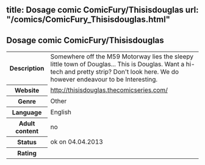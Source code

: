 title: Dosage comic ComicFury/Thisisdouglas
url: "/comics/ComicFury_Thisisdouglas.html"
---
Dosage comic ComicFury/Thisisdouglas
-----------------------------------------

<table class="comicinfo">
<tr>
<th>Description</th><td>Somewhere off the M59 Motorway lies the sleepy little town of Douglas... This is Douglas. Want a hi-tech and pretty strip? Don't look here. We do however endeavour to be Interesting.</td>
</tr>
<tr>
<th>Website</th><td><a href="http://thisisdouglas.thecomicseries.com/">http://thisisdouglas.thecomicseries.com/</a></td>
</tr>
<tr>
<th>Genre</th><td>Other</td>
</tr>
<tr>
<th>Language</th><td>English</td>
</tr>
<tr>
<th>Adult content</th><td>no</td>
</tr>
<tr>
<th>Status</th><td>ok on 04.04.2013</td>
</tr>
<tr>
<th>Rating</th><td><div class="g-plusone" data-size="standard" data-annotation="bubble"
 data-href="http://thisisdouglas.thecomicseries.com/"></div></td>
</tr>
</table>
<script type="text/javascript">
  (function() {
    var po = document.createElement('script'); po.type = 'text/javascript'; po.async = true;
    po.src = 'https://apis.google.com/js/plusone.js';
    var s = document.getElementsByTagName('script')[0]; s.parentNode.insertBefore(po, s);
  })();
</script>

